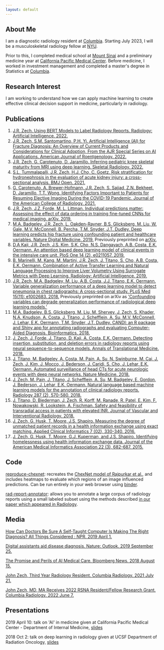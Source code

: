 ```yaml
---
layout: default
---
```


## About Me

I am a diagnostic radiology resident at [Columbia](https://www.columbiaradiology.org/). Starting July 2023, I will be a musculoskeletal radiology fellow at [NYU](https://med.nyu.edu/departments-institutes/radiology/).

Prior to this, I completed medical school at [Mount Sinai](https://icahn.mssm.edu) and a preliminary medicine year at [California Pacific Medical Center](https://www.suttermd.com/education/residency/cpmc-internal-medicine). Before medicine, I worked in investment management and completed a master's degree in Statistics at [Columbia](http://stat.columbia.edu).

## Research Interest

I am working to understand how we can apply machine learning to create effective clinical decision support in medicine, particularly in radiology.

## Publications

1. [J.R. Zech. Using BERT Models to Label Radiology Reports. Radiology: Artificial Intelligence. 2022.](https://pubmed.ncbi.nlm.nih.gov/35923380/)
2. [J.R. Zech, S.M. Santomartino, P.H. Yi. Artificial Intelligence (AI) for Fracture Diagnosis: An Overview of Current Products and Considerations for Clinical Adoption, From the AJR Special Series on AI Applications. American Journal of Roentgenology. 2022.](https://pubmed.ncbi.nlm.nih.gov/35731103/)
3. [J.R. Zech, G. Carotenuto, D. Jaramillo. Inferring pediatric knee skeletal maturity from MRI using deep learning. Skeletal Radiology. 2022.](https://pubmed.ncbi.nlm.nih.gov/35184211/)
4. [S.L. Tummalapalli, J.R. Zech, H.J. Cho, C. Goetz. Risk stratification for hydronephrosis in the evaluation of acute kidney injury: a cross-sectional analysis. BMJ Open. 2021.](https://pubmed.ncbi.nlm.nih.gov/34389565/)
5. [G. Carotenuto, A. Brewer-Hofmann, J.R. Zech, S. Sajjad, Z.N. Bekheet, D. Jaramillo, T.T. Wong. Identifying Factors Important to Patients for Resuming Elective Imaging During the COVID-19 Pandemic. Journal of the American College of Radiology. 2021.](https://pubmed.ncbi.nlm.nih.gov/33197410/)
6. [J.R. Zech, J.Z. Forde, M. L. Littman. Individual predictions matter: Assessing the effect of data ordering in training fine-tuned CNNs for medical imaging. arXiv. 2019.](https://arxiv.org/abs/1912.03606)
7. [M.A. Badgeley, J.R. Zech, L. Oakden-Rayner, B.S. Glicksberg, M. Liu, W. Gale, M.V. McConnell, B. Percha, T.M. Snyder, J.T. Dudley. Deep learning predicts hip fracture using confounding patient and healthcare variables. Nature Digital Medicine. 2019.](https://www.nature.com/articles/s41746-019-0105-1) Previously preprinted on [arXiv.](https://arxiv.org/abs/1811.03695)
8. [D.A Kaji, J.R. Zech, J.S. Kim, S.K. Cho, N.S. Dangayach, A.B. Costa, E.K. Oermann. An attention based deep learning model of clinical events in the intensive care unit. PloS One 14 (2), e0211057. 2019.](https://journals.plos.org/plosone/article?id=10.1371/journal.pone.0211057)
9. [B. Marinelli, M. Kang, M. Martini, J.R. Zech, J. Titano, S. Cho, A.B. Costa, E.K. Oermann. Combination of Active Transfer Learning and Natural Language Processing to Improve Liver Volumetry Using Surrogate Metrics with Deep Learning. Radiology: Artificial Intelligence. 2019.](https://pubs.rsna.org/doi/abs/10.1148/ryai.2019180019)
10. [J.R. Zech, M.A. Badgeley, M. Liu, A.B. Costa, J.J. Titano, E.K. Oermann. Variable generalization performance of a deep learning model to detect pneumonia in chest radiographs: A cross-sectional study. PLoS Med 15(11): e1002683. 2018.](https://journals.plos.org/plosmedicine/article?id=10.1371/journal.pmed.1002683) Previously preprinted on arXiv as ['Confounding variables can degrade generalization performance of radiological deep learning models.'](https://arxiv.org/abs/1807.00431)
11. [M.A. Badgeley, B.S. Glicksberg, M. Liu, M. Shervey, J. Zech, S. Khader, N.A. Knudson, A. Costa, J. Titano, J. Schefflein, A. Su, M.V. McConnell, J. Lehar, E.K. Oermann, T.M. Snyder, J.T. Dudley. CANDI: an R package and Shiny app for annotating radiographs and evaluating Computer-Aided Diagnosis. Bioinformatics. 2018.](https://academic.oup.com/bioinformatics/advance-article/doi/10.1093/bioinformatics/bty855/5126235)
12. [J. Zech, J. Forde, J. Titano, D. Kaji, A. Costa, E.K. Oermann. Detecting insertion, substitution, and deletion errors in radiology reports using neural sequence-to-sequence models. Annals of Translational Medicine. 2018.](http://atm.amegroups.com/article/view/21131)
13. [J. Titano, M. Badgeley, A. Costa, M. Pain, A. Su, N. Swinburne, M. Cai, J. Zech, J. Kim, J. Mocco, J. Bederson, J. Caridi, S. Cho, J. Lehar, E.K. Oermann. Automated surveillance of head CTs for acute neurologic events with deep neural networks. Nature Medicine. 2018.](https://www.nature.com/articles/s41591-018-0147-y)
14. [J. Zech, M. Pain, J. Titano, J. Schefflein, A. Su, M. Badgeley, E. Gordon, J. Bederson, J. Lehar, E.K. Oermann. Natural language based machine learning models for the annotation of clinical radiology reports. Radiology 287 (2), 570-580. 2018.](https://pubs.rsna.org/doi/10.1148/radiol.2018171093)
15. [J. Titano, D. Biederman, J. Zech, R. Korff, M. Ranade, R. Patel, E. Kim, F. Nowakowski, R. Lookstein, A. Fischman. Safety and feasibility of transradial access in patients with elevated INR. Journal of Vascular and Interventional Radiology. 2018.](https://www.jvir.org/article/S1051-0443(17)31030-8/fulltext)
16. [J. Zech, G. Husk, T. Moore, J.S. Shapiro. Measuring the degree of unmatched patient records in a health information exchange using exact matching. Applied Clinical Informatics 7 (02), 330-340. 2016.](https://www.ncbi.nlm.nih.gov/pmc/articles/PMC4941843/)
17. [J. Zech, G. Husk, T. Moore, G.J. Kuperman, and J.S. Shapiro. Identifying homelessness using health information exchange data. 
Journal of the American Medical Informatics Association 22 (3), 682-687. 2015.](https://academic.oup.com/jamia/article/22/3/682/772673)

## Code

[reproduce-chexnet](https://github.com/jrzech/reproduce-chexnet): recreates the [ChexNet model of Rajpurkar et al.](https://arxiv.org/abs/1711.05225), and includes heatmaps to evaluate which regions of an image influenced predictions. Can be run entirely in your web browser using [binder](https://mybinder.org/).

[rad-report-annotator](https://github.com/aisinai/rad-report-annotator): allows you to annotate a large corpus of radiology reports using a small labeled subset using the methods described [in our paper which appeared in Radiology](https://pubs.rsna.org/doi/10.1148/radiol.2018171093).

## Media

[How Can Doctors Be Sure A Self-Taught Computer Is Making The Right Diagnosis? All Things Considered : NPR. 2019 April 1.](https://www.npr.org/sections/health-shots/2019/04/01/708085617/how-can-doctors-be-sure-a-self-taught-computer-is-making-the-right-diagnosis) 

[Digital assistants aid disease diagnosis. Nature: Outlook. 2019 September 25.](https://www.nature.com/articles/d41586-019-02870-4)

[The Promise and Perils of AI Medical Care. Bloomberg News. 2018 August 15.](https://www.bloomberg.com/news/articles/2018-08-15/the-promise-and-perils-of-ai-medical-care) 

[John Zech, Third Year Radiology Resident. Columbia Radiology. 2021 July 21.](https://www.columbiaradiology.org/news/john-zech-md-third-year-radiology-resident)

[John Zech, MD, MA Receives 2022 RSNA Resident/Fellow Research Grant. Columbia Radiology. 2022 June 7.](https://www.columbiaradiology.org/news/john-zech-md-ma-receives-2022-rsna-resident-fellow-research-grant)



## Presentations

2019 April 10: talk on 'AI' in medicine given at California Pacific Medical Center - Department of Internal Medicine, [slides](http://jrzech.github.io/zech_ml_in_medicine_cpmc_2019_04_09.pdf)

2018 Oct 2: talk on deep learning in radiology given at UCSF Department of Radiation Oncology, [slides](http://jrzech.github.io/zech_deep_learning_radiology_ucsf_2018_10_02.pdf)
